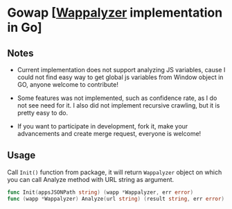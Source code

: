# Gowap [[Wappalyzer](https://github.com/AliasIO/Wappalyzer) implementation in Go]

## Notes

* Current implementation does not support analyzing JS variables, cause I could not find easy way to get global js variables from Window object in GO, anyone welcome to contribute!

* Some features was not implemented, such as confidence rate, as I do not see need for it. I also did not implement recursive crawling, but it is pretty easy to do.
* If you want to participate in development, fork it, make your advancements and create merge request, everyone is welcome!

## Usage

Call `Init()` function from package, it will return `Wappalyzer` object on which you can call Analyze method with URL string as argument.

```go
func Init(appsJSONPath string) (wapp *Wappalyzer, err error)
func (wapp *Wappalyzer) Analyze(url string) (result string, err error)
```